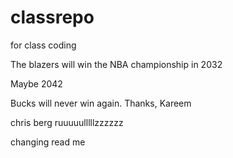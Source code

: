 # classrepo
for class coding 

The blazers will win the NBA championship in 2032

Maybe 2042

Bucks will never win again. Thanks, Kareem 

chris berg ruuuuulllllzzzzzz

changing read me 